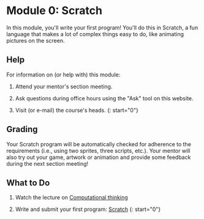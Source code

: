 # Module 0: Scratch

In this module, you'll write your first program! You'll do this in Scratch, a fun language that makes a lot of complex things easy to do, like animating pictures on the screen.


## Help

For information on (or help with) this module:

1. Attend your mentor's section meeting.

2. Ask questions during office hours using the "Ask" tool on this website.

3. Visit (or e-mail) the course's heads.
{: start="0"}


## Grading

Your Scratch program will be automatically checked for adherence to the requirements (i.e., using two sprites, three scripts, etc.). Your mentor will also try out your game, artwork or animation and provide some feedback during the next section meeting!


## What to Do

1. Watch the lecture on [Computational thinking](/lectures/computational-thinking)

2. Write and submit your first program: [Scratch](/problems/scratch)
{: start="0"}
